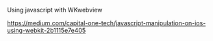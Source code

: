Using javascript with WKwebview

https://medium.com/capital-one-tech/javascript-manipulation-on-ios-using-webkit-2b1115e7e405
